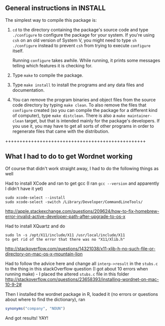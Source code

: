 ## General instructions in INSTALL

The simplest way to compile this package is:

  1. `cd` to the directory containing the package's source code and type
     `./configure` to configure the package for your system.  If you're
     using `csh` on an old version of System V, you might need to type
     `sh ./configure` instead to prevent `csh` from trying to execute
     `configure` itself.

     Running `configure` takes awhile.  While running, it prints some
     messages telling which features it is checking for.

  2. Type `make` to compile the package.

  3. Type `make install` to install the programs and any data files and
     documentation.

  4. You can remove the program binaries and object files from the
     source code directory by typing `make clean`.  To also remove the
     files that `configure` created (so you can compile the package for
     a different kind of computer), type `make distclean`.  There is
     also a `make maintainer-clean` target, but that is intended mainly
     for the package's developers.  If you use it, you may have to get
     all sorts of other programs in order to regenerate files that came
     with the distribution.

+++++++++++++++++++++++++++++++++++++++++++++++++

## What I had to do to get Wordnet working

Of course that didn't work straight away, I had to do the following things as well

Had to install XCode and ran to get gcc (I ran `gcc --version` and apparently I didn't have it yet)
```console
sudo xcode-select --install
sudo xcode-select -switch /Library/Developer/CommandLineTools/
```
http://apple.stackexchange.com/questions/209624/how-to-fix-homebrew-error-invalid-active-developer-path-after-upgrade-to-os-x

Had to install XQuartz and do
```console
sudo ln -s /opt/X11/include/X11 /usr/local/include/X11
to get rid of the error that there was no "X11/Xlib.h"
```
http://stackoverflow.com/questions/14321038/x11-xlib-h-no-such-file-or-directory-on-mac-os-x-mountain-lion

Had to follow the advice here and change all `interp->result` in the `stubs.c` to the thing in this stackOverflow question (I got about 10 errors when running make) - I placed the altered `stubs.c` file in this folder
http://stackoverflow.com/questions/23658393/installing-wordnet-on-mac-10-9-2#

Then I installed the wordnet package in R, loaded it (no errors or questions about where to find the dictionary), ran
```R
synonyms("company", "NOUN")
```
And got results! YAY!